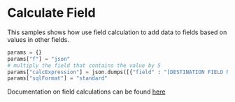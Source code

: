 # Calculate Field
This samples shows how use field calculation to add data to fields based on values in other fields.

``` Python
params = {}
params["f"] = "json"
# multiply the field that contains the value by 5
params["calcExpression"] = json.dumps([{"field" : "[DESTINATION FIELD NAME]", "sqlExpression" : "[VALUE FIELD NAME] * 5"}])
params["sqlFormat"] = "standard"
```

Documentation on field calculations can be found
[here](https://developers.arcgis.com/rest/services-reference/enterprise/calculate-feature-service-layer-.htm)